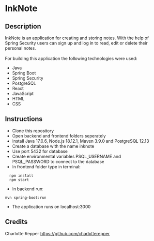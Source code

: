 # InkNote
## Description
InkNote is an application for creating and storing notes. With the help of Spring Security users can sign up and log in to read, edit or delete their personal notes. <br/>
<br/>For building this application the following technologies were used:
* Java
* Spring Boot
* Spring Security
* PostgreSQL
* React
* JavaScript
* HTML
* CSS
## Instructions
* Clone this repository
* Open backend and frontend folders seperately
* Install Java 17.0.6, Node.js 18.12.1, Maven 3.9.0 and PostgreSQL 12.13
* Create a database with the name inknote
* Use port 5432 for database
* Create environmental variables PSQL_USERNAME and PSQL_PASSWORD to connect to the database
* In frontend folder type in terminal:
```
  npm install
  npm start
```
* In backend run:
```
mvn spring-boot:run
```
* The application runs on localhost:3000

## Credits
Charlotte Repper https://github.com/charlotterepper
